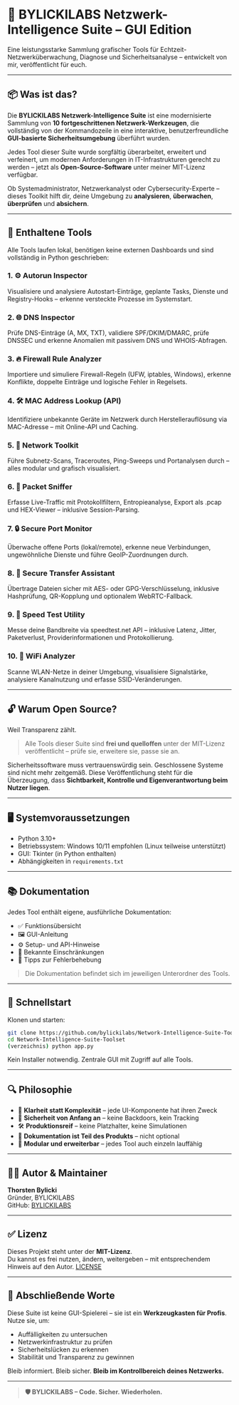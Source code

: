 
# 🧠 BYLICKILABS Netzwerk-Intelligence Suite – GUI Edition

Eine leistungsstarke Sammlung grafischer Tools für Echtzeit-Netzwerküberwachung, Diagnose und Sicherheitsanalyse – entwickelt von mir, veröffentlicht für euch.

---

## 📦 Was ist das?

Die **BYLICKILABS Netzwerk-Intelligence Suite** ist eine modernisierte Sammlung von **10 fortgeschrittenen Netzwerk-Werkzeugen**, die vollständig von der Kommandozeile in eine interaktive, benutzerfreundliche **GUI-basierte Sicherheitsumgebung** überführt wurden.

Jedes Tool dieser Suite wurde sorgfältig überarbeitet, erweitert und verfeinert, um modernen Anforderungen in IT-Infrastrukturen gerecht zu werden – jetzt als **Open-Source-Software** unter meiner MIT-Lizenz verfügbar.

Ob Systemadministrator, Netzwerkanalyst oder Cybersecurity-Experte – dieses Toolkit hilft dir, deine Umgebung zu **analysieren**, **überwachen**, **überprüfen** und **absichern**.

---

## 🔧 Enthaltene Tools

Alle Tools laufen lokal, benötigen keine externen Dashboards und sind vollständig in Python geschrieben:

### 1. ⚙️ Autorun Inspector  
Visualisiere und analysiere Autostart-Einträge, geplante Tasks, Dienste und Registry-Hooks – erkenne versteckte Prozesse im Systemstart.

### 2. 🌐 DNS Inspector  
Prüfe DNS-Einträge (A, MX, TXT), validiere SPF/DKIM/DMARC, prüfe DNSSEC und erkenne Anomalien mit passivem DNS und WHOIS-Abfragen.

### 3. 🔥 Firewall Rule Analyzer  
Importiere und simuliere Firewall-Regeln (UFW, iptables, Windows), erkenne Konflikte, doppelte Einträge und logische Fehler in Regelsets.

### 4. 🛠️ MAC Address Lookup (API)  
Identifiziere unbekannte Geräte im Netzwerk durch Herstellerauflösung via MAC-Adresse – mit Online-API und Caching.

### 5. 📡 Network Toolkit  
Führe Subnetz-Scans, Traceroutes, Ping-Sweeps und Portanalysen durch – alles modular und grafisch visualisiert.

### 6. 🔎 Packet Sniffer  
Erfasse Live-Traffic mit Protokollfiltern, Entropieanalyse, Export als .pcap und HEX-Viewer – inklusive Session-Parsing.

### 7. 🔒 Secure Port Monitor  
Überwache offene Ports (lokal/remote), erkenne neue Verbindungen, ungewöhnliche Dienste und führe GeoIP-Zuordnungen durch.

### 8. 📁 Secure Transfer Assistant  
Übertrage Dateien sicher mit AES- oder GPG-Verschlüsselung, inklusive Hashprüfung, QR-Kopplung und optionalem WebRTC-Fallback.

### 9. 🚀 Speed Test Utility  
Messe deine Bandbreite via speedtest.net API – inklusive Latenz, Jitter, Paketverlust, Providerinformationen und Protokollierung.

### 10. 📶 WiFi Analyzer  
Scanne WLAN-Netze in deiner Umgebung, visualisiere Signalstärke, analysiere Kanalnutzung und erfasse SSID-Veränderungen.

---

## 🔓 Warum Open Source?

Weil Transparenz zählt.

> Alle Tools dieser Suite sind **frei und quelloffen** unter der MIT-Lizenz veröffentlicht – prüfe sie, erweitere sie, passe sie an.

Sicherheitssoftware muss vertrauenswürdig sein. Geschlossene Systeme sind nicht mehr zeitgemäß. Diese Veröffentlichung steht für die Überzeugung, dass **Sichtbarkeit, Kontrolle und Eigenverantwortung beim Nutzer liegen**.

---

## 🖥️ Systemvoraussetzungen

- Python 3.10+  
- Betriebssystem: Windows 10/11 empfohlen (Linux teilweise unterstützt)  
- GUI: Tkinter (in Python enthalten)  
- Abhängigkeiten in `requirements.txt`

---

## 📚 Dokumentation

Jedes Tool enthält eigene, ausführliche Dokumentation:

- ✅ Funktionsübersicht  
- 🖼️ GUI-Anleitung  
- ⚙️ Setup- und API-Hinweise  
- 🧪 Bekannte Einschränkungen  
- 🔧 Tipps zur Fehlerbehebung

> Die Dokumentation befindet sich im jeweiligen Unterordner des Tools.

---

## 🚀 Schnellstart

Klonen und starten:

```bash
git clone https://github.com/bylickilabs/Network-Intelligence-Suite-Toolset.git
cd Network-Intelligence-Suite-Toolset
(verzeichnis) python app.py
```

Kein Installer notwendig. Zentrale GUI mit Zugriff auf alle Tools.

---

## 🔍 Philosophie

- 🧠 **Klarheit statt Komplexität** – jede UI-Komponente hat ihren Zweck  
- 🔐 **Sicherheit von Anfang an** – keine Backdoors, kein Tracking  
- 🛠️ **Produktionsreif** – keine Platzhalter, keine Simulationen  
- 📄 **Dokumentation ist Teil des Produkts** – nicht optional  
- 🧩 **Modular und erweiterbar** – jedes Tool auch einzeln lauffähig

---

## 👨‍💻 Autor & Maintainer

**Thorsten Bylicki**  
Gründer, BYLICKILABS  
GitHub: [BYLICKILABS](https://github.com/bylickilabs)

---

## ✅ Lizenz

Dieses Projekt steht unter der **MIT-Lizenz**.  
Du kannst es frei nutzen, ändern, weitergeben – mit entsprechendem Hinweis auf den Autor.
[LICENSE](LICENSE)

---

## 💬 Abschließende Worte

Diese Suite ist keine GUI-Spielerei – sie ist ein **Werkzeugkasten für Profis**.  
Nutze sie, um:

- Auffälligkeiten zu untersuchen  
- Netzwerkinfrastruktur zu prüfen  
- Sicherheitslücken zu erkennen  
- Stabilität und Transparenz zu gewinnen

Bleib informiert. Bleib sicher. **Bleib im Kontrollbereich deines Netzwerks.**

---

> **🛡️ BYLICKILABS – Code. Sicher. Wiederholen.**
